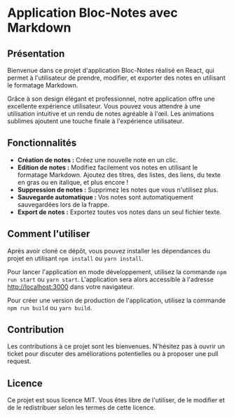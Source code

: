 # Application Bloc-Notes avec Markdown

## Présentation

Bienvenue dans ce projet d'application Bloc-Notes réalisé en React, qui permet à l'utilisateur de prendre, modifier, et exporter des notes en utilisant le formatage Markdown.

Grâce à son design élégant et professionnel, notre application offre une excellente expérience utilisateur. Vous pouvez vous attendre à une utilisation intuitive et un rendu de notes agréable à l'œil. Les animations sublimes ajoutent une touche finale à l'expérience utilisateur.

## Fonctionnalités

* **Création de notes :** Créez une nouvelle note en un clic.
* **Edition de notes :** Modifiez facilement vos notes en utilisant le formatage Markdown. Ajoutez des titres, des listes, des liens, du texte en gras ou en italique, et plus encore !
* **Suppression de notes :** Supprimez les notes que vous n'utilisez plus.
* **Sauvegarde automatique :** Vos notes sont automatiquement sauvegardées lors de la frappe.
* **Export de notes :** Exportez toutes vos notes dans un seul fichier texte.

## Comment l'utiliser

Après avoir cloné ce dépôt, vous pouvez installer les dépendances du projet en utilisant `npm install` ou `yarn install`. 

Pour lancer l'application en mode développement, utilisez la commande `npm run start` ou `yarn start`. L'application sera alors accessible à l'adresse [http://localhost:3000](http://localhost:3000) dans votre navigateur.

Pour créer une version de production de l'application, utilisez la commande `npm run build` ou `yarn build`.

## Contribution

Les contributions à ce projet sont les bienvenues. N'hésitez pas à ouvrir un ticket pour discuter des améliorations potentielles ou à proposer une pull request.

## Licence

Ce projet est sous licence MIT. Vous êtes libre de l'utiliser, de le modifier et de le redistribuer selon les termes de cette licence. 
